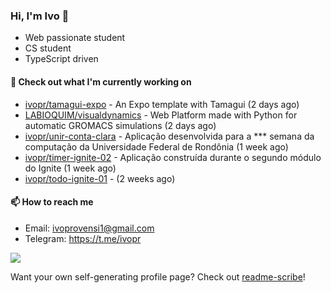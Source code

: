 ### Hi, I'm Ivo 👋

* Web passionate student
* CS student
* TypeScript driven

#### 👷 Check out what I'm currently working on

- [ivopr/tamagui-expo](https://github.com/ivopr/tamagui-expo) - An Expo template with Tamagui (2 days ago)
- [LABIOQUIM/visualdynamics](https://github.com/LABIOQUIM/visualdynamics) - Web Platform made with Python for automatic GROMACS simulations (2 days ago)
- [ivopr/unir-conta-clara](https://github.com/ivopr/unir-conta-clara) - Aplicação desenvolvida para a *** semana da computação da Universidade Federal de Rondônia (1 week ago)
- [ivopr/timer-ignite-02](https://github.com/ivopr/timer-ignite-02) - Aplicação construída durante o segundo módulo do Ignite (1 week ago)
- [ivopr/todo-ignite-01](https://github.com/ivopr/todo-ignite-01) -  (2 weeks ago)

#### 📫 How to reach me

- Email: [ivoprovensi1@gmail.com](mailto://ivoprovensi1@gmail.com)
- Telegram: https://t.me/ivopr

![](https://github-readme-stats.vercel.app/api/top-langs/?username=ivopr&langs_count=10&layout=compact&theme=react&hide_border=true&bg_color=0D1117&title_color=5ce1e6&icon_color=5ce1e6)

Want your own self-generating profile page? Check out [readme-scribe](https://github.com/muesli/readme-scribe)!

